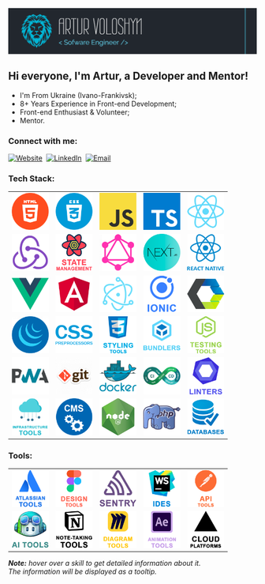 <img src="./assets/preview.png" alt="Preview"/>

## Hi everyone, I'm Artur, a Developer and Mentor!

- I'm From Ukraine (Ivano-Frankivsk);
- 8+ Years Experience in Front-end Development;
- Front-end Enthusiast & Volunteer;
- Mentor.

### Connect with me:

[<img alt="Website" src="https://img.shields.io/badge/website-3423A6.svg?&style=for-the-badge&logo=google-chrome&logoColor=fff"/>][website]&nbsp;
[<img alt="LinkedIn" src="https://img.shields.io/badge/linkedin-0077B5.svg?&style=for-the-badge&logo=linkedin&logoColor=fff"/>][linkedin]&nbsp;
[<img alt="Email" src="https://img.shields.io/badge/email-D14836.svg?&style=for-the-badge&logo=gmail&logoColor=fff"/>][email]

### Tech Stack:

<table>
  <tr>
    <td>
      <img src="./assets/skills/frontend/html.png" width="75"
           alt="HTML, as well as HTML template engines such as Pug and EJS"
           title="HTML, as well as HTML template engines such as Pug and EJS"/>
    </td>
    <td>
      <img src="./assets/skills/frontend/css.png" alt="CSS" width="75" title="CSS"/>
    </td>
    <td>
      <img src="./assets/skills/frontend/js.png" alt="JavaScript" width="75" title="JavaScript"/>
    </td>
    <td>
      <img src="./assets/skills/frontend/ts.png" alt="TypeScript and Flow" width="75" title="TypeScript and Flow"/>
    </td>
    <td>
      <img src="./assets/skills/frontend/react.png" alt="React and Preact" width="75" title="React and Preact"/>
    </td>
  </tr>
  <tr>
    <td>
      <img src="./assets/skills/frontend/redux.png" width="75"
           alt="Redux and Redux Toolkit, as well as technologies such as RTKQuery, Redux-Saga and Redux-Thunk"
           title="Redux and Redux Toolkit, as well as technologies such as RTKQuery, Redux-Saga and Redux-Thunk"/>
    </td>
    <td>
      <img src="./assets/skills/frontend/state_management.png" width="75"
           alt="State management libraries such as TanStack Query, Zustand, MobX and RxJS"
           title="State management libraries such as TanStack Query, Zustand, MobX and RxJS"/>
    </td>
    <td>
      <img src="./assets/skills/frontend/graphql.png" alt="GraphQL and Apollo" width="75"
           title="GraphQL and Apollo"/>
    </td>
    <td>
      <img src="./assets/skills/frontend/next.png" width="75"
           alt="Next.js, as well as SSR & SSG technologies such as Gatsby, Astro, Remix, HTMX and HUGO"
           title="Next.js, as well as SSR & SSG technologies such as Gatsby, Astro, Remix, HTMX and HUGO"
      />
    </td>
    <td>
      <img src="./assets/skills/frontend/react_native.png" alt="React Native" width="75"
           title="React Native"/>
    </td>
  </tr>
  <tr>
    <td>
      <img src="./assets/skills/frontend/vue.png" width="75"
           alt="Vue, as well as technologies such as Nuxt.js and Pinia"
           title="Vue, as well as technologies such as Nuxt.js and Pinia"
      />
    </td>
    <td>
      <img src="./assets/skills/frontend/angular.png" width="75"
           alt="Angular, as well as technologies such as Universal and NgRx"
           title="Angular, as well as technologies such as Universal and NgRx"
      />
    </td>
    <td>
      <img src="./assets/skills/frontend/electron.png" alt="Electron and Tauri" width="75"
           title="Electron and Tauri"/>
    </td>
    <td>
      <img src="./assets/skills/frontend/ionic.png" alt="Apache Cordova and Ionic" width="75"
           title="Apache Cordova and Ionic"/>
    </td>
    <td>
      <img src="./assets/skills/frontend/web_components.png" width="75"
           alt="Web Components such as Lit and Stencil"
           title="Web Components such as Lit and Stencil"
      />
    </td>
  </tr>
  <tr>
    <td>
      <img src="./assets/skills/frontend/jquery.png" alt="jQuery" width="75" title="jQuery"/>
    </td>
    <td>
      <img src="./assets/skills/frontend/css_preprocessors.png" width="75"
           alt="CSS preprocessors such as SASS, LESS, Stylus and PostCSS"
           title="CSS preprocessors such as SASS, LESS, Stylus and PostCSS"
      />
    </td>
    <td>
      <img src="./assets/skills/frontend/styling_tools.png" width="75"
           alt="Styling tools such as Styled Components, Emotion, Material-UI, Ant Design, Tailwind CSS, Bootstrap, Radix UI, shadcn/ui and Headless UI"
           title="Styling tools such as Styled Components, Emotion, Material-UI, Ant Design, Tailwind CSS, Bootstrap, Radix UI, shadcn/ui and Headless UI"
      />
    </td>
    <td>
      <img src="./assets/skills/frontend/bundlers.png" width="75"
           alt="Bundlers such as Vite and Webpack"
           title="Bundlers such as Vite and Webpack"
      />
    </td>
    <td>
      <img src="./assets/skills/frontend/js_testing_tools.png" width="75"
           alt="JS testing tools such as Jest, Mocha, Vitest, React Testing Library, Enzyme, Playwright, Cypress, Detox, Storybook and Loki"
           title="JS testing tools such as Jest, Mocha, Vitest, React Testing Library, Enzyme, Playwright, Cypress, Detox, Storybook and Loki"/>
    </td>
  </tr>
  <tr>
    <td>
      <img src="./assets/skills/frontend/pwa.png" alt="PWA and AMP" width="75" title="PWA and AMP"/>
    </td>
    <td>
      <img src="./assets/skills/other/git.png" width="75"
           alt="Git, as well as technologies such as GitHub, GitLab and Bitbucket"
           title="Git, as well as technologies such as GitHub, GitLab and Bitbucket"/>
    </td>
    <td>
      <img src="./assets/skills/other/docker.png" alt="Docker" width="75" title="Docker"/>
    </td>
    <td>
      <img src="./assets/skills/other/ci-cd.png" width="75"
           alt="CI/CD tools such as Github Actions, GitLab CI/CD, Jenkins, App Center and Fastlane"
           title="CI/CD tools such as Github Actions, GitLab CI/CD, Jenkins, App Center and Fastlane"/>
    </td>
    <td>
      <img src="./assets/skills/other/linters.png" width="75"
           alt="Linters and code formatters such as ESLint, Stylelint, Prettier, OXLint and Biome.js"
           title="Linters and code formatters such as ESLint, Stylelint, Prettier, OXLint and Biome.js"/>
    </td>
  </tr>
  <tr>
    <td>
      <img src="./assets/skills/other/infrastructure_tools.png" width="75"
           alt="Infrastructure tools such as Terraform, AWS, Azure, GCP, Firebase, CloudFlare, Nginx and Apache"
           title="Infrastructure tools such as Terraform, AWS, Azure, GCP, Firebase, CloudFlare, Nginx and Apache"/>
    </td>
    <td>
      <img src="./assets/skills/other/cms.png" width="75"
           alt="CMS's such as WordPress and Strapi"
           title="CMS's such as WordPress and Strapi"/>
    </td>
    <td>
      <img src="./assets/skills/backend/nodejs.png" width="75"
           alt="Node.js, as well as technologies such as Fastify, NestJS and Express"
           title="Node.js, as well as technologies such as Fastify, NestJS and Express"/>
    </td>
    <td>
      <img src="./assets/skills/backend/php.png" alt="PHP and Laravel" width="75" title="PHP and Laravel"/>
    </td>
    <td>
      <img src="./assets/skills/backend/databases.png" width="75"
           alt="Databases such as MySQL, PostgreSQL, MongoDB and Firebase"
           title="Databases such as MySQL, PostgreSQL, MongoDB and Firebase"/>
    </td>
  </tr>
</table>

### Tools:

<table>
  <tr>
    <td>
      <img src="./assets/skills/tools/atlassian_tools.png" width="75"
           alt="Atlassian tools such as Jira, Confluence and Trello"
           title="Atlassian tools such as Jira, Confluence and Trello"/>
    </td>
    <td>
      <img src="./assets/skills/tools/design_tools.png" width="75"
           alt="Design tools such as Figma, Sketch, Adobe Photoshop and Adobe InDesign"
           title="Design tools such as Figma, Sketch, Adobe Photoshop and Adobe InDesign"/>
    </td>
    <td>
      <img src="./assets/skills/tools/sentry.png" alt="Sentry" width="75" title="Sentry"/>
    </td>
    <td>
      <img src="./assets/skills/tools/ides.png" width="75"
           alt="IDEs tool such as WebStorm, Xcode and Android Studio"
           title="IDEs tool such as WebStorm, Xcode and Android Studio"/>
    </td>
    <td>
      <img src="./assets/skills/tools/api_tools.png" width="75"
           alt="API tool such as Postman and Swagger"
           title="API tool such as Postman and Swagger"/>
    </td>
  </tr>
  <tr>
    <td>
      <img src="./assets/skills/tools/ai_tools.png" width="75"
           alt="AI tools such as GitHub Copilot, ChatGPT, Gemini and Perplexity AI"
           title="AI tools such as GitHub Copilot, ChatGPT, Gemini and Perplexity AI"/>
    </td>
    <td>
      <img src="./assets/skills/tools/note-taking_tools.png" width="75"
           alt="Note-taking tools such as Notion and Obsidian"
           title="Note-taking tools such as Notion and Obsidian"/>
    </td>
    <td>
      <img src="./assets/skills/tools/diagram_tools.png" width="75"
           alt="Diagram tools such as Miro, Lucidchart and draw.io"
           title="Diagram tools such as Miro, Lucidchart and draw.io"/>
    </td>
    <td>
      <img src="./assets/skills/tools/animation_tools.png" width="75"
           alt="Animation tools such as Adobe After Effects and Principle"
           title="Animation tools such as Adobe After Effects and Principle"/>
    </td>
    <td>
      <img src="./assets/skills/tools/cloud_platforms.png" width="75"
           alt="Cloud platforms such as Vercel, Netlify and Heroku"
           title="Cloud platforms such as Vercel, Netlify and Heroku"/>
    </td>
  </tr>
</table>

_**Note:** hover over a skill to get detailed information about it. </br> The information will be displayed as a tooltip._

[linkedin]: https://www.linkedin.com/in/artur-voloshyn-4439b61a4/
[email]: mailto:arthurvoloshyn@gmail.com
[website]: https://arturvoloshyn.netlify.app/
